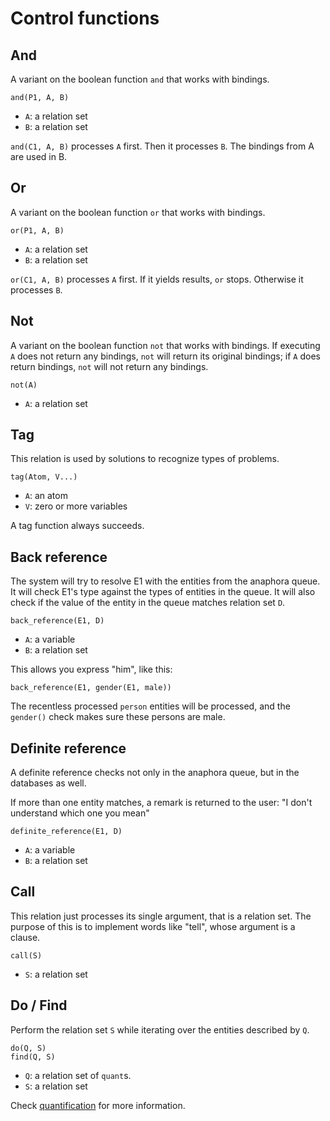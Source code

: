 # Control functions

## And

A variant on the boolean function `and` that works with bindings.

    and(P1, A, B)
    
* `A`: a relation set
* `B`: a relation set    

`and(C1, A, B)` processes `A` first. Then it processes `B`. The bindings from A are used in B.

## Or

A variant on the boolean function `or` that works with bindings.

    or(P1, A, B)
    
* `A`: a relation set
* `B`: a relation set    

`or(C1, A, B)` processes `A` first. If it yields results, `or` stops. Otherwise it processes `B`.

## Not

A variant on the boolean function `not` that works with bindings. If executing `A` does not return any bindings, `not` will return its original bindings; if `A` does return bindings, `not` will not return any bindings. 

    not(A)
    
* `A`: a relation set   

## Tag

This relation is used by solutions to recognize types of problems.

    tag(Atom, V...)
    
* `A`: an atom
* `V`: zero or more variables    
    
A tag function always succeeds.    

## Back reference

The system will try to resolve E1 with the entities from the anaphora queue. It will check E1's type against the types of entities in the queue. It will also check if the value of the entity in the queue matches relation set `D`.

    back_reference(E1, D)
    
* `A`: a variable
* `B`: a relation set    

This allows you express "him", like this:

    back_reference(E1, gender(E1, male))

The recentless processed `person` entities will be processed, and the `gender()` check makes sure these persons are male.

## Definite reference

A definite reference checks not only in the anaphora queue, but in the databases as well. 

If more than one entity matches, a remark is returned to the user: "I don't understand which one you mean"

    definite_reference(E1, D)
    
* `A`: a variable
* `B`: a relation set

## Call

This relation just processes its single argument, that is a relation set. The purpose of this is to implement words like "tell", whose argument is a clause.

    call(S)
    
* `S`: a relation set    

## Do / Find

Perform the relation set `S` while iterating over the entities described by `Q`.

    do(Q, S)
    find(Q, S)
    
* `Q`: a relation set of `quant`s.
* `S`: a relation set    

Check [quantification](quantification.md) for more information.

